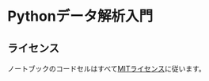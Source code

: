 # Pythonデータ解析入門

## ライセンス
ノートブックのコードセルはすべて[MITライセンス](https://github.com/PythonDSBook/notebooks/blob/main/LICENSE)に従います。

